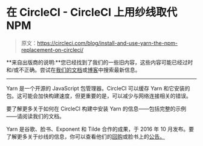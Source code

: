 # 在 CircleCI - CircleCI 上用纱线取代 NPM

> 原文：<https://circleci.com/blog/install-and-use-yarn-the-npm-replacement-on-circleci/>

**来自出版商的说明:**您已经找到了我们的一些旧内容，这些内容可能已经过时和/或不正确。尝试在[我们的文档](https://circleci.com/docs/)或[博客](https://circleci.com/blog/)中搜索最新信息。

* * *

Yarn 是一个开源的 JavaScript 包管理器。CircleCI 可以缓存 Yarn 和它安装的包。这可能会加快构建速度，但更重要的是，可以减少与网络连接相关的错误。

要了解更多关于如何在 CircleCI 构建中安装 Yarn 的信息——包括完整的示例——请阅读我们的文档。

Yarn 是谷歌、脸书、Exponent 和 Tilde 合作的成果，于 2016 年 10 月发布。要了解更多关于纱线的信息，你可以查看他们的[回购](https://github.com/yarnpkg)或脸书上的[公告。](https://code.facebook.com/posts/1840075619545360/yarn-a-new-package-manager-for-javascript/)